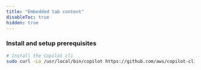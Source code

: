 ```yaml
---
title: "Embedded tab content"
disableToc: true
hidden: true
---
```


### Install and setup prerequisites

```bash
# Install the Copilot cli
sudo curl -Lo /usr/local/bin/copilot https://github.com/aws/copilot-cli/releases/latest/download/copilot-linux && sudo chmod +x /usr/local/bin/copilot
```
